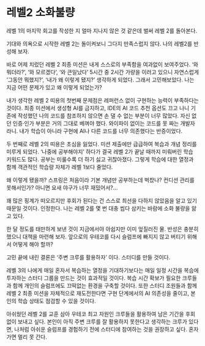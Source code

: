 # 레벨2 소화불량

레벨 1의 마지막 회고를 작성한 지 얼마 지나지 않은 것 같은데 벌써 레벨 2를 돌아본다.

기대와 의욕으로 시작한 레벨 2는 돌이켜보니 그다지 만족스럽지 않다. 나의 레벨2를 반성해 보자.

바로 어제 치렀던 레벨 2 최종 미션은 내게 스스로의 부족함을 여과없이 보여주었다. ‘와 뭐더라?’, ‘와 모르겠다’, ‘와 큰일났다’ 5시간 중 2시간 가량을 이러고 있으니 자연스럽게 ‘그동안 뭐했지?’, ‘내가 왜 이렇게 됐지?’ 생각하게 되었다. 그래서 고민해보았다. 나는 지금 어떤 문제가 있고 왜 이렇게 되었는가?

내가 생각한 레벨 2 띠용의 첫번째 문제점은 레퍼런스 없이 구현하는 능력이 부족하다는 것이다. 최종 미션에서 생성형 AI를 금지하고, IDE의 AI 코드 추천 옵션도 끄고 나니 기존에 작성했던 나의 코드를 참조하지 않으면 손 댈 수 없는 부분이 너무 많았다. 자신 없던 인증·인가 부분은 거의 그대로 베껴야 했다. 와이파이 없이는 코드를 못 짜는 개발자라니. 내가 학습이 아니라 구현에 AI나 다른 코드를 너무 의존했다는 반증이었다.

두 번째로 레벨 2의 띠용은 초심을 잃었다. 미션 제출에만 급급하여 복습과 개념 정리를 미루게 되었다. ‘나중에 공부해야지’ 하다가 결국 레벨 2가 끝날 때까지 미뤄버린 학습 키워드도 많다. 공부는 미룰수록 더 하기 싫고 귀찮아졌다. 그렇게 학습에 대한 열정과 함께 객관적인 학습량 자체가 레벨 1보다 줄었다.


왜 이렇게 됐을까? 스프링은 처음이라 기본 개념만 공부하는데 벅찼나? 컨디션 관리를 못해서인가? 아니면 요새 야구가 너무 재밌어서?…

꽤 많은 핑계가 떠오르지만 후회가 된다는 건 스스로 최선을 다하지 않았음을 알고 있기 때문일 것이다. 인정한다. 나는 레벨 2를 몇 번 대충 씹다 삼키는 바람에 소화 불량을 앓고 있다.

한 달 정도를 태만하게 보낸 것이 지금에서야 아쉽지만 이미 엎질러진 물. 반성은 충분히 했으니 대책을 마련해 보자. 앞으로의 우테코를 다시 슬럼프에 빠지지 않고 버티기 위해서 어떻게 해야 할까?

고민 끝에 내린 결론은 ‘주변 크루를 활용하자’ 이다. 스터디를 만들 것이다.

레벨 3의 나에게 매일 혼자서 복습하는 열정을 기대하기보다는 매일 일정 시간을 복습에 투자하는 스터디 그룹을 만드는 것이 효과적일 것이다. 복습 시간 확보가 필요한 크루들과 함께 개인의 슬럼프에도 끄떡없는 환경을 구축할 것이다. 또한 스터디 조원들과 함께 레벨 2 최종 미션을 자체적으로 재도전한다면 구현 단계에서의 AI 의존성을 줄이고, 본인의 학습 상태도 점검할 수 있을 것이다.

아쉬웠던 레벨 2를 교훈 삼아 우테코 최고 자원인 크루들을 활용하여 남은 기간을 후회 없이 보내고 싶다. 본인이 아직 주변 크루를 잘 활용하지 못한다고 생각하는 크루가 있다면, 나처럼 아쉬운 슬럼프를 경험하기 전에 스터디에 참여하는 것을 권장하고 싶다. 혼자 가면 멀리 못 간다.
